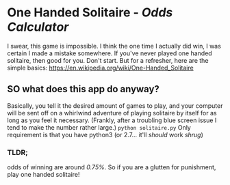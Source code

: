 # One Handed Solitaire - _Odds Calculator_

I swear, this game is impossible. I think the one time I actually did win, I was certain I made a mistake somewhere. If you've never played one handed solitaire, then good for you. Don't start. But for a refresher, here are the simple basics: https://en.wikipedia.org/wiki/One-Handed_Solitaire

## SO what does this app do anyway? 
Basically, you tell it the desired amount of games to play, and your computer will be sent off on a whirlwind adventure of playing solitaire by itself for as long as you feel it necessary. (Frankly, after a troubling blue screen issue I tend to make the number rather large.)
`python solitaire.py` 
Only requirement is that you have python3 (or 2.7... it'll _should_ work *shrug*)
### TLDR; 

odds of winning are around *0.75%*. So if you are a glutten for punishment, play one handed solitaire!
